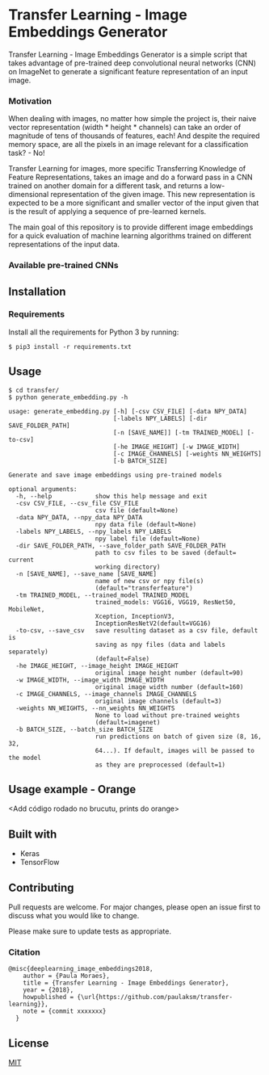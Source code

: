 # Transfer Learning - Image Embeddings Generator

Transfer Learning - Image Embeddings Generator is a simple script that takes advantage of pre-trained deep convolutional neural networks (CNN) on ImageNet to generate a significant feature representation of an input image. 

### Motivation

When dealing with images, no matter how simple the project is, their naive vector representation (width * height * channels) can take an order of magnitude of tens of thousands of features, each! And despite the required memory space, are all the pixels in an image relevant for a classification task? - No!

Transfer Learning for images, more specific Transferring Knowledge of Feature Representations, takes an image and do a forward pass in a CNN trained on another domain for a different task, and returns a low-dimensional representation of the given image. This new representation is expected to be a more significant and smaller vector of the input given that is the result of applying a sequence of pre-learned kernels.

The main goal of this repository is to provide different image embeddings for a quick evaluation of machine learning algorithms trained on different representations of the input data.

### Available pre-trained CNNs

<Add table:>

## Installation

### Requirements
Install all the requirements for Python 3 by running: 

`$ pip3 install -r requirements.txt`

## Usage

```console
$ cd transfer/
$ python generate_embedding.py -h

usage: generate_embedding.py [-h] [-csv CSV_FILE] [-data NPY_DATA]
                             [-labels NPY_LABELS] [-dir SAVE_FOLDER_PATH]
                             [-n [SAVE_NAME]] [-tm TRAINED_MODEL] [-to-csv]
                             [-he IMAGE_HEIGHT] [-w IMAGE_WIDTH]
                             [-c IMAGE_CHANNELS] [-weights NN_WEIGHTS]
                             [-b BATCH_SIZE]

Generate and save image embeddings using pre-trained models

optional arguments:
  -h, --help            show this help message and exit
  -csv CSV_FILE, --csv_file CSV_FILE
                        csv file (default=None)
  -data NPY_DATA, --npy_data NPY_DATA
                        npy data file (default=None)
  -labels NPY_LABELS, --npy_labels NPY_LABELS
                        npy label file (default=None)
  -dir SAVE_FOLDER_PATH, --save_folder_path SAVE_FOLDER_PATH
                        path to csv files to be saved (default= current
                        working directory)
  -n [SAVE_NAME], --save_name [SAVE_NAME]
                        name of new csv or npy file(s)
                        (default="transferfeature")
  -tm TRAINED_MODEL, --trained_model TRAINED_MODEL
                        trained_models: VGG16, VGG19, ResNet50, MobileNet,
                        Xception, InceptionV3,
                        InceptionResNetV2(default=VGG16)
  -to-csv, --save_csv   save resulting dataset as a csv file, default is
                        saving as npy files (data and labels separately)
                        (default=False)
  -he IMAGE_HEIGHT, --image_height IMAGE_HEIGHT
                        original image height number (default=90)
  -w IMAGE_WIDTH, --image_width IMAGE_WIDTH
                        original image width number (default=160)
  -c IMAGE_CHANNELS, --image_channels IMAGE_CHANNELS
                        original image channels (default=3)
  -weights NN_WEIGHTS, --nn_weights NN_WEIGHTS
                        None to load without pre-trained weights 
                        (default=imagenet)
  -b BATCH_SIZE, --batch_size BATCH_SIZE
                        run predictions on batch of given size (8, 16, 32,
                        64...). If default, images will be passed to the model
                        as they are preprocessed (default=1)
```

## Usage example - Orange

<Add código rodado no brucutu, prints do orange>

## Built with 
* Keras
* TensorFlow

## Contributing
Pull requests are welcome. For major changes, please open an issue first to discuss what you would like to change.

Please make sure to update tests as appropriate.

### Citation
```
@misc{deeplearning_image_embeddings2018,
    author = {Paula Moraes},
    title = {Transfer Learning - Image Embeddings Generator},
    year = {2018},
    howpublished = {\url{https://github.com/paulaksm/transfer-learning}},
    note = {commit xxxxxxx}
  }
```

## License
[MIT](https://choosealicense.com/licenses/mit/)